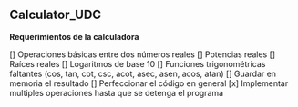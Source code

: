 ## Calculator_UDC

**Requerimientos de la calculadora**

[] Operaciones básicas entre dos números reales
[] Potencias reales
[] Raíces reales
[] Logaritmos de base 10
[] Funciones trigonométricas faltantes (cos, tan, cot, csc, acot, asec, asen, acos, atan)
[] Guardar en memoria el resultado
[] Perfeccionar el código en general
[x] Implementar multiples operaciones hasta que se detenga el programa

